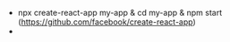 - npx create-react-app my-app & cd my-app & npm start (https://github.com/facebook/create-react-app)
- 
